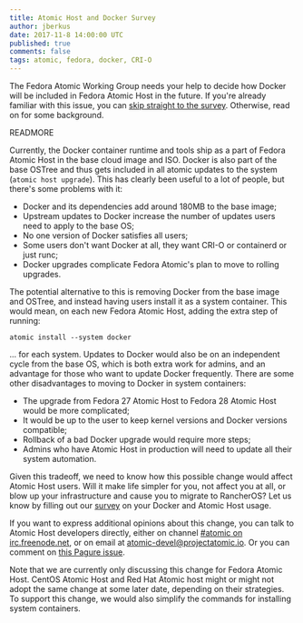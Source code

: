 ```yaml
---
title: Atomic Host and Docker Survey
author: jberkus
date: 2017-11-8 14:00:00 UTC
published: true
comments: false
tags: atomic, fedora, docker, CRI-O
---
```


The Fedora Atomic Working Group needs your help to decide how Docker will be included in Fedora Atomic Host in the future.  If you're already familiar with this issue, you can [skip straight to the survey]().  Otherwise, read on for some background.

READMORE

Currently, the Docker container runtime and tools ship as a part of Fedora Atomic Host in the base cloud image and ISO.  Docker is also part of the base OSTree and thus gets included in all atomic updates to the system (`atomic host upgrade`).  This has clearly been useful to a lot of people, but there's some problems with it:

* Docker and its dependencies add around 180MB to the base image;
* Upstream updates to Docker increase the number of updates users need to apply to the base OS;
* No one version of Docker satisfies all users;
* Some users don't want Docker at all, they want CRI-O or containerd or just runc;
* Docker upgrades complicate Fedora Atomic's plan to move to rolling upgrades.

The potential alternative to this is removing Docker from the base image and OSTree, and instead having users install it as a system container.  This would mean, on each new Fedora Atomic Host, adding the extra step of running:

```
atomic install --system docker
```

... for each system.  Updates to Docker would also be on an independent cycle from the base OS, which is both extra work for admins, and an advantage for those who want to update Docker frequently.  There are some other disadvantages to moving to Docker in system containers:

* The upgrade from Fedora 27 Atomic Host to Fedora 28 Atomic Host would be more complicated;
* It would be up to the user to keep kernel versions and Docker versions compatible;
* Rollback of a bad Docker upgrade would require more steps;
* Admins who have Atomic Host in production will need to update all their system automation.

Given this tradeoff, we need to know how this possible change would affect Atomic Host users.  Will it make life simpler for you, not affect you at all, or blow up your infrastructure and cause you to migrate to RancherOS?  Let us know by filling out our [survey]() on your Docker and Atomic Host usage.

If you want to express additional opinions about this change, you can talk to Atomic Host developers directly, either on channel [#atomic on irc.freenode.net](), or on email at [atomic-devel@projectatomic.io]().  Or you can comment on [this Pagure issue]().

Note that we are currently only discussing this change for Fedora Atomic Host.  CentOS Atomic Host and Red Hat Atomic host might or might not adopt the same change at some later date, depending on their strategies.  To support this change, we would also simplify the commands for installing system containers.
